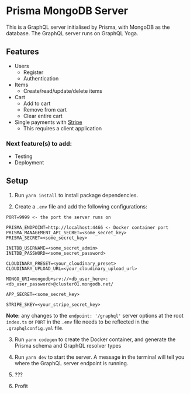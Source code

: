 # Prisma MongoDB Server

This is a GraphQL server initialised by Prisma, with MongoDB as the database. The GraphQL server runs on GraphQL Yoga.

## Features

- Users
  - Register
  - Authentication
- Items
  - Create/read/update/delete items
- Cart
  - Add to cart
  - Remove from cart
  - Clear entire cart
- Single payments with [Stripe](https://stripe.com)
  - This requires a client application

### Next feature(s) to add:

- Testing
- Deployment

## Setup

1. Run `yarn install` to install package dependencies.

2. Create a `.env` file and add the following configurations:

```
PORT=9999 <- the port the server runs on

PRISMA_ENDPOINT=http://localhost:4466 <- Docker container port
PRISMA_MANAGEMENT_API_SECRET=<some_secret_key>
PRISMA_SECRET=<some_secret_key>

INITDB_USERNAME=<some_secret_admin>
INITDB_PASSWORD=<some_secret_password>

CLOUDINARY_PRESET=<your_cloudinary_preset>
CLOUDINARY_UPLOAD_URL=<your_cloudinary_upload_url>

MONGO_URI=mongodb+srv://<db_user_here>:<db_user_password>@cluster01.mongodb.net/

APP_SECRET=<some_secret_key>

STRIPE_SKEY=<your_stripe_secret_key>
```

**Note:** any changes to the `endpoint: '/graphql'` server options at the root `index.ts` or `PORT` in the `.env` file needs to be reflected in the `.graphqlconfig.yml` file.

3. Run `yarn codegen` to create the Docker container, and generate the Prisma schema and GraphQL resolver types

4. Run `yarn dev` to start the server. A message in the terminal will tell you where the GraphQL server endpoint is running.

5. ???

6. Profit
